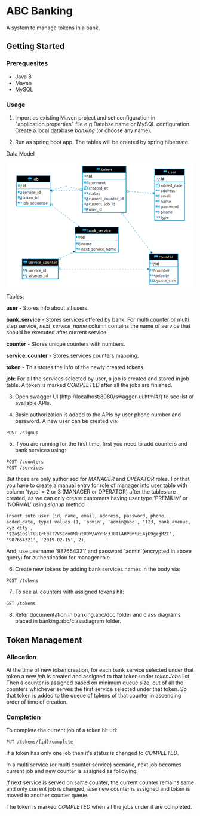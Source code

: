 # ABC Banking

A system to manage tokens in a bank.

## Getting Started

### Prerequesites

* Java 8
* Maven
* MySQL

### Usage

1. Import as existing Maven project and set configuration in "application.properties" file e.g Databse name or MySQL configuration. Create a local database *banking* (or choose any name).

2. Run as spring boot app. The tables will be created by spring hibernate.

Data Model

![ABC Bank data model](/ERdiagram.png?raw=true)

Tables:

**user** - Stores info about all users.

**bank_service** - Stores services offered by bank.
For multi counter or multi step service, *next_service_name* column contains the name of service that should be executed after current service.

**counter** - Stores unique counters with numbers.

**service_counter** - Stores services counters mapping.

**token** - This stores the info of the newly created tokens.

**job**: For all the services selected by user, a job is created and stored in job table. A token is marked *COMPLETED* after all the jobs are finished.


3. Open swagger UI (http://localhost:8080/swagger-ui.html#/) to see list of available APIs.

4. Basic authorization is added to the APIs by user phone number and password. A new user can be created via:

```
POST /signup
```

5. If you are running for the first time, first you need to add counters and bank services using:

```
POST /counters
POST /services
```

But these are only authorised for *MANAGER* and *OPERATOR* roles.
For that you have to create a manual entry for role of manager into user table with column 'type' = 2 or 3 (MANAGER or OPERATOR) after the tables are created, as we can only create customers having user type 'PREMIUM' or 'NORMAL' using *signup* method :

```
insert into user (id, name, email, address, password, phone, added_date, type) values (1, 'admin', 'admin@abc', '123, bank avenue, xyz city', '$2a$10$lT8UIrt8lT7VSCdm0MlutODW/AYrHq3J8TlABP0htzi4jD9gegMZC', '987654321', '2019-02-15', 2);
```
And, use username '987654321' and password 'admin'(encrypted in above query) for authentication for manager role.

6. Create new tokens by adding bank services names in the body via:

```
POST /tokens
```

7. To see all counters with assigned tokens hit:

```
GET /tokens
```

8. Refer documentation in banking.abc/doc folder and class diagrams placed in banking.abc/classdiagram folder.

## Token Management

### Allocation

At the time of new token creation, for each bank service selected under that token a new *job* is created and assigned to that token under *tokenJobs* list.
Then a counter is assigned based on minimum queue size, out of all the counters whichever serves the first service selected under that token.
So that token is added to the queue of tokens of that counter in ascending order of time of creation.

### Completion

To complete the current job of a token hit url:

```
PUT /tokens/{id}/complete
```
If a token has only one job then it's status is changed to *COMPLETED*.

In a multi service (or multi counter service) scenario, next job becomes current job and new counter is assigned as following:

*if* next service is served on same counter, the current counter remains same and only current job is changed,
*else* new counter is assigned and token is moved to another counter queue.

The token is marked *COMPLETED* when all the jobs under it are completed.


